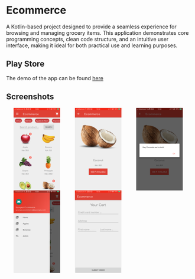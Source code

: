 # Ecommerce
A Kotlin-based project designed to provide a seamless experience for browsing and managing grocery items. This application demonstrates core programming concepts, clean code structure, and an intuitive user interface, making it ideal for both practical use and learning purposes.

## Play Store
The demo of the app can be found [here](https://play.google.com/store/apps/details?id=com.spongey.ecommerce)

## Screenshots
<img align = "left" src = "img/Screenshot_2020-01-04-10-54-06-41.png" height = "25%" width = "25%" hspace="20">
<img align = "left" src = "img/Screenshot_2020-01-04-10-54-43-93.png" height = "25%" width = "25%" hspace="20"> 
<img align = "left" src = "img/Screenshot_2020-01-04-10-54-49-04.png" height = "25%" width = "25%" hspace="20">
<img align = "left" src = "img/Screenshot_2020-01-04-10-54-57-13.png" height = "25%" width = "25%" hspace="20">
<img align = "left" src = "img/Screenshot_2020-01-04-10-55-13-88.png" height = "25%" width = "25%" hspace="20">
